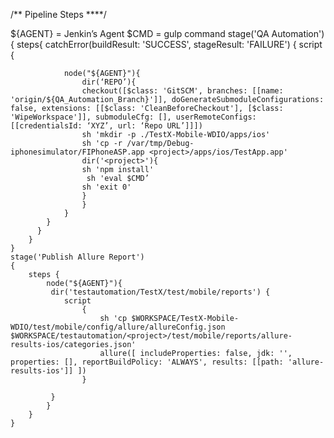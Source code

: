 /** Pipeline Steps ****/

${AGENT} = Jenkin’s Agent
$CMD = gulp command
stage('QA Automation'){
steps{
catchError(buildResult: 'SUCCESS', stageResult: 'FAILURE') {
script {

                node("${AGENT}"){
                    dir(‘REPO’){
                    checkout([$class: 'GitSCM', branches: [[name: 'origin/${QA_Automation_Branch}']], doGenerateSubmoduleConfigurations: false, extensions: [[$class: 'CleanBeforeCheckout'], [$class: 'WipeWorkspace']], submoduleCfg: [], userRemoteConfigs: [[credentialsId: ‘XYZ’, url: ‘Repo URL’]]])
                    sh 'mkdir -p ./TestX-Mobile-WDIO/apps/ios'
                    sh 'cp -r /var/tmp/Debug-iphonesimulator/FIPhoneASP.app <project>/apps/ios/TestApp.app'
                    dir('<project>'){
                    sh 'npm install'
                     sh 'eval $CMD’
                    sh 'exit 0'
                    }
                    }
                }
            }
          }
        }
    }
    stage('Publish Allure Report')
    {
        steps {
            node("${AGENT}"){
             dir('testautomation/TestX/test/mobile/reports') {
                script
                    {
                        sh 'cp $WORKSPACE/TestX-Mobile-WDIO/test/mobile/config/allure/allureConfig.json $WORKSPACE/testautomation/<project>/test/mobile/reports/allure-results-ios/categories.json'
                        allure([ includeProperties: false, jdk: '', properties: [], reportBuildPolicy: 'ALWAYS', results: [[path: 'allure-results-ios']] ])
                    }

             }
            }
        }
    }
